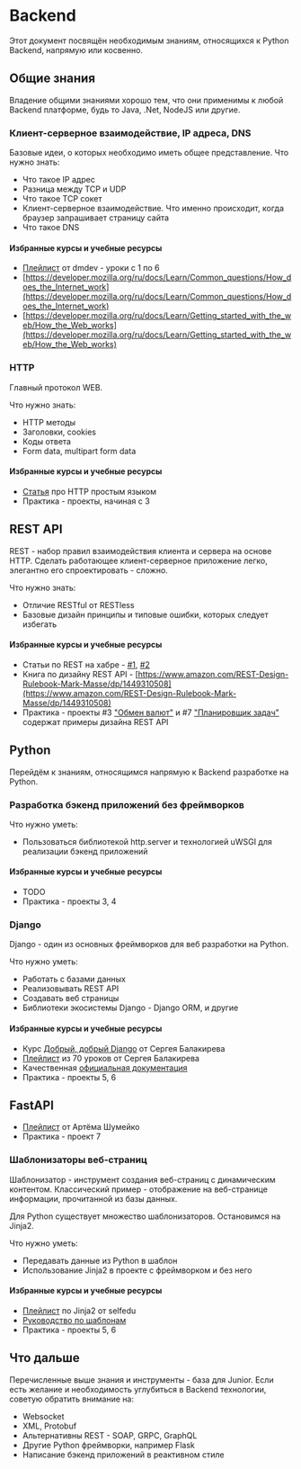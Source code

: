# Backend

Этот документ посвящён необходимым знаниям, относящихся к Python Backend, напрямую или косвенно.

## Общие знания

Владение общими знаниями хорошо тем, что они применимы к любой Backend платформе, будь то Java, .Net, NodeJS или другие.

### Клиент-серверное взаимодействие, IP адреса, DNS

Базовые идеи, о которых необходимо иметь общее представление. Что нужно знать:
- Что такое IP адрес
- Разница между TCP и UDP
- Что такое TCP сокет
- Клиент-серверное взаимодействие. Что именно происходит, когда браузер запрашивает страницу сайта
- Что такое DNS

#### Избранные курсы и учебные ресурсы

- [Плейлист](https://www.youtube.com/playlist?list=PLnh8EajVFTl7_p5MgevvA41PvxQWq-jC8) от dmdev - уроки с 1 по 6
- [https://developer.mozilla.org/ru/docs/Learn/Common_questions/How_does_the_Internet_work](https://developer.mozilla.org/ru/docs/Learn/Common_questions/How_does_the_Internet_work)
- [https://developer.mozilla.org/ru/docs/Learn/Getting_started_with_the_web/How_the_Web_works](https://developer.mozilla.org/ru/docs/Learn/Getting_started_with_the_web/How_the_Web_works)

### HTTP

Главный протокол WEB.

Что нужно знать:
- HTTP методы
- Заголовки, cookies
- Коды ответа
- Form data, multipart form data

#### Избранные курсы и учебные ресурсы

- [Статья](https://zametkinapolyah.ru/servera-i-protokoly/chto-nuzhno-znat-pro-http-protokol-veb-razrabotchiku-pravila-http-protokola.html) про HTTP простым языком
- Практика - проекты, начиная с 3

## REST API

REST - набор правил взаимодействия клиента и сервера на основе HTTP. Сделать работающее клиент-серверное приложение легко, элегантно его спроектировать - сложно. 

Что нужно знать:
- Отличие RESTful от RESTless
- Базовые дизайн принципы и типовые ошибки, которых следует избегать

#### Избранные курсы и учебные ресурсы

- Статьи по REST на хабре - [#1](https://habr.com/ru/post/483202/), [#2](https://habr.com/ru/post/351890/)
- Книга по дизайну REST API - [https://www.amazon.com/REST-Design-Rulebook-Mark-Masse/dp/1449310508](https://www.amazon.com/REST-Design-Rulebook-Mark-Masse/dp/1449310508)
- Практика - проекты #3 ["Обмен валют"](../../Projects/CurrencyExchange/index.md) и #7 ["Планировщик задач"](../../Projects/TaskTracker/index.md) содержат примеры дизайна REST API

## Python

Перейдём к знаниям, относящимся напрямую к Backend разработке на Python.

### Разработка бэкенд приложений без фреймворков

Что нужно уметь:
- Пользоваться библиотекой http.server и технологией uWSGI для реализации бэкенд приложений 

#### Избранные курсы и учебные ресурсы

- TODO
- Практика - проекты 3, 4

### Django

Django - один из основных фреймворков для веб разработки на Python.

Что нужно уметь:
- Работать с базами данных
- Реализовывать REST API
- Создавать веб страницы
- Библиотеки экосистемы Django - Django ORM, и другие

#### Избранные курсы и учебные ресурсы

- Курс [Добрый, добрый Django](https://stepik.org/course/183363/) от Сергея Балакирева
- [Плейлист](https://www.youtube.com/playlist?list=PLA0M1Bcd0w8yU5h2vwZ4LO7h1xt8COUXl) из 70 уроков от Сергея Балакирева
- Качественная [официальная документация](https://docs.djangoproject.com/en/5.0/)
- Практика - проекты 5, 6

## FastAPI

- [Плейлист](https://www.youtube.com/playlist?list=PLeLN0qH0-mCVQKZ8-W1LhxDcVlWtTALCS) от Артёма Шумейко
- Практика - проект 7

### Шаблонизаторы веб-страниц

Шаблонизатор - инструмент создания веб-страниц с динамическим контентом. Классический пример - отображение на веб-странице информации, прочитанной из базы данных.

Для Python существует множество шаблонизаторов. Остановимся на Jinja2.

Что нужно уметь:
- Передавать данные из Python в шаблон
- Использование Jinja2 в проекте с фреймворком и без него

#### Избранные курсы и учебные ресурсы

- [Плейлист](https://www.youtube.com/playlist?list=PLA0M1Bcd0w8wfmtElObQrBbZjY6XeA06U) по Jinja2 от selfedu
- [Руководство по шаблонам](https://proglib-io.turbopages.org/turbo/proglib.io/s/p/rukovodstvo-dlya-nachinayushchih-po-shablonam-jinja-v-flask-2022-09-05)
- Практика - проекты 5, 6

## Что дальше

Перечисленные выше знания и инструменты - база для Junior. Если есть желание и необходимость углубиться в Backend технологии, советую обратить внимание на:
- Websocket
- XML, Protobuf
- Альтернативны REST - SOAP, GRPC, GraphQL
- Другие Python фреймворки, например Flask
- Написание бэкенд приложений в реактивном стиле
